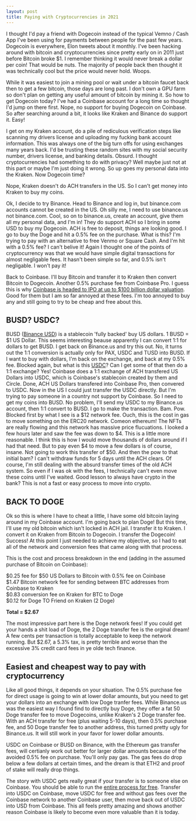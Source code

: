 ```yaml
---
layout: post
title: Paying with Cryptocurrencies in 2021
---
```


I thought I'd pay a friend with Dogecoin instead of the typical Vemno / Cash App I've been using for payments between people for the past few years. Dogecoin is everywhere, Elon tweets about it monthly. I've been hacking around with bitcoin and cryptocurrencies since pretty early on in 2011 just before Bitcoin broke $1. I remember thinking it would never break a dollar per coin! That would be nuts. The majority of people back then thought it was technically cool but the price would never hold. Woops.

While it was easiest to join a mining pool or wait under a bitcoin faucet back then to get a few bitcoin, those days are long past. I don't own a GPU farm so don't plan on getting any useful amount of bitcoin by mining it. So how to get Dogecoin today? I've had a Coinbase account for a long time so thought I'd jump on there first. Nope, no support for buying Dogecoin on Coinbase. So after searching around a bit, it looks like Kraken and Binance do support it. Easy!

I get on my Kraken account, do a pile of rediculous verification steps like scanning my drivers license and uploading my fucking bank account information. This was always one of the big turn offs for using exchanges many years back. I'd be trusting these random sites with my social security number, drivers license, and banking details. Obsurd. I thought cryptocurrencies had something to do with privacy? Well maybe just not at this part or maybe I'm just doing it wrong. So up goes my personal data into the Kraken. Now Dogecoin time?

Nope, Kraken doesn't do ACH transfers in the US. So I can't get money into Kraken to buy my coins.

Ok, I decide to try Binance. Head to Binance and log in, but binance.com accounts cannot be created in the US. Oh silly me, I need to use binance.us not binance.com. Cool, so on to binance.us, create an account, give them all my personal data, and I'm in! They do support ACH so I bring in some USD to buy my Dogecoin. ACH is free to deposit, things are looking good. I go to buy the Doge and hit a 0.5% fee on the purchase. What is this? I'm trying to pay with an alternative to free Venmo or Square Cash. And I'm hit with a 0.5% fee? I can't belive it! Again I thought one of the points of cryptocurrency was that we would have simple digital transactions for almost negligable fees. It hasn't been simple so far, and 0.5% isn't negligable. I won't pay it!

Back to Coinbase. I'll buy Bitcoin and transfer it to Kraken then convert Bitcoin to Dogecoin. Another 0.5% purchase fee from Coinbase Pro. I guess this is why [Coinbase is headed to IPO at up to $100 billion dollar valuation](https://www.forbes.com/advisor/investing/coinbase-ipo-direct-listing/). Good for them but I am so far annoyed at these fees. I'm too annoyed to buy any and still going to try to be cheap and free about this. 

## BUSD? USDC?

BUSD ([Binance USD](https://www.binance.us/en/busd)) is a stablecoin 'fully backed' buy US dollars. 1 BUSD = $1 US Dollar. This seems interesting beause apparently I can convert 1:1 for dollars to get BUSD. I get back on Binance.us and try this out. No, it turns out the 1:1 conversion is actually only for PAX, USDC and TUSD into BUSD. If I want to buy with dollars, I'm back on the exchange, and back at my 0.5% fee. Blocked again, but what is this [USDC](https://www.coinbase.com/usdc)? Can I get some of that then do a 1:1 exchange? Yes! Coinbase does a 1:1 exchange of ACH transfered US Dollars into USDC, which is Coinbase's stablecoin created by them and Circle. Done, ACH US Dollars transfered into Coinbase Pro, then convered to USDC. Now in the US I could just transfer the USDC directly. But I'm trying to pay someone in a country not support by Coinbase. So I need to get my coins into BUSD. No problem, I'll send my USDC to my Binance.us account, then 1:1 convert to BUSD. I go to make the transaction. Bam. Pow. Blocked first by what I see is a $12 network fee. Ouch, this is the cost in gas to move something on the ERC20 network. Comeon ethereum! The NFTs are really flowing and this network has massive price flucuations. I looked a few hours later and saw the fee was down to $4. This is a little more reasonable. I think this is how I would move thousands of dollars around if I had that need. But to pay even $4 to move a few dollars is of course, insane. Not going to work this transfer of $50. And then the pow to that initial bam? I can't withdraw funds for 5 days until the ACH clears. Of course, I'm still dealing with the absurd transfer times of the old ACH system. So even if I was ok with the fees, I technically can't even move these coins until I've waited. Good lesson to always have crypto in the bank? This is not a fast or easy process to move into crypto.

## BACK TO DOGE

Ok so this is where I have to cheat a little, I have some old bitcoin laying around in my Coinbase account. I'm going back to plan Doge! But this time, I'll use my old bitcoin which isn't locked in ACH jail. I transfer it to Kraken. I convert it on Kraken from Bitcoin to Dogecoin. I transfer the Dogecoin! Success! At this point I just needed to achieve my objective, so I had to eat all of the network and conversion fees that came along with that process.

This is the cost and process breakdown in the end (adding in the assumed purchase of Bitcoin on Coinbase):

$0.25 fee for $50 US Dollars to Bitcoin with 0.5% fee on Coinbase\
$1.47 Bitcoin network fee for sending between BTC addresses from Coinbase to Kraken\
$0.83 conversion fee on Kraken for BTC to Doge\
$0.12 for Doge TO Friend on Kraken (2 Doge)

**Total = $2.67**

The most impressive part here is the Doge network fees! If you could get your hands a shit load of Doge, the 2 Doge transfer fee is the orginal dream! A few cents per transaction is totally acceptable to keep the network running. But $2.67, a 5.3% tax, is pretty terrible and worse than the excessive 3% credit card fees in ye olde tech finance.

## Easiest and cheapest way to pay with cryptocurrency

Like all good things, it depends on your situation. The 0.5% purchase fee for direct usage is going to win at lower dollar amounts, but you need to get your dollars into an exchange with low Doge tranfer fees. While Binance.us was the easiest way I found find to directly buy Doge, they offer a fat 50 Doge transfer fee to move Dogecoins, unlike Kraken's 2 Doge transfer fee. With an ACH transfer for free (plus waiting 5-10 days), then 0.5% purchase fee, and 50 Doge transfer fee to another address, this turned pretty ugly for Binance.us. It will still work in your favor for lower dollar amounts. 

USDC on Coinbase or BUSD on Binance, with the Ethereum gas transfer fees, will certianly work out better for larger dollar amounts because of the avoided 0.5% fee on purchase. You'll only pay gas. The gas fees do drop below a few dollars at certain times, and the dream is that ETH2 and proof of stake will really drop things.

The story with USDC gets really great if your transfer is to someone else on Coinbase. You should be able to run the [entire process for free](https://www.coinbase.com/international). Transfer into USDC on Coinbase, move USDC for free and without gas fees over the Coinbase network to another Coinbase user, then move back out of USDC into USD from Coinbase. This all feels pretty amazing and shows another reason Coinbase is likely to become even more valuable than it is today.

